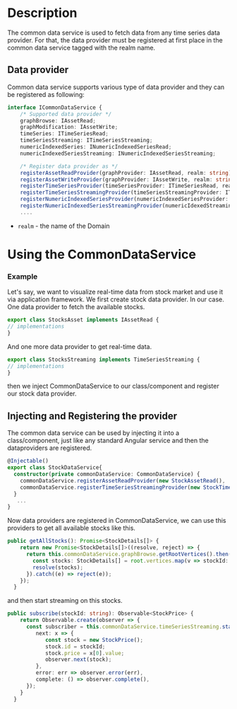 # Description
The common data service is used to fetch data from any time series data provider. For that, the data provider must be registered at first place in the common data service tagged with the realm name. 

## Data provider

Common data service supports various type of data provider and they can be registered as following: 

```typescript
interface ICommonDataService {
    /* Supported data provider */
    graphBrowse: IAssetRead;
    graphModification: IAssetWrite;
    timeSeries: ITimeSeriesRead;
    timeSeriesStreaming: ITimeSeriesStreaming;
    numericIndexedSeries: INumericIndexedSeriesRead;
    numericIndexedSeriesStreaming: INumericIndexedSeriesStreaming;

    /* Register data provider as */
    registerAssetReadProvider(graphProvider: IAssetRead, realm: string);
    registerAssetWriteProvider(graphProvider: IAssetWrite, realm: string);
    registerTimeSeriesProvider(timeSeriesProvider: ITimeSeriesRead, realm: string);
    registerTimeSeriesStreamingProvider(timeSeriesStreamingProvider: ITimeSeriesStreaming, realm: string);
    registerNumericIndexedSeriesProvider(numericIndexedSeriesProvider: INumericIndexedSeriesRead, realm: string);
    registerNumericIndexedSeriesStreamingProvider(numericIdexedStreamingProvider: INumericIndexedSeriesStreaming,realm: string);
    ....
```

- ```realm``` - the name of the Domain 


# Using the CommonDataService

### Example 
Let's say, we want to visualize real-time data from stock market and use it via application framework.
We first create stock data provider. In our case. One data provider to fetch the available stocks.

```typescript
export class StocksAsset implements IAssetRead {
// implementations
}
```
And one more data provider to get real-time data.
```typescript
export class StocksStreaming implements TimeSeriesStreaming {
// implementations
}
```

then we inject CommonDataService to our class/component and register our stock data provider.

## Injecting and Registering the provider 
The common data service can be used by injecting it into a class/component, just like any standard Angular service and then the dataproviders are registered.
```typescript
@Injectable()
export class StockDataService{
  constructor(private commonDataService: CommonDataService) {
    commonDataService.registerAssetReadProvider(new StockAssetRead(), 'stock');
    commonDataService.registerTimeSeriesStreamingProvider(new StockTimeSeriesStreaming(), 'stock');
  }
   ...
}
```

Now data providers are registered in CommonDataService, we can use this providers to get all available stocks like this.

```typescript
public getAllStocks(): Promise<StockDetails[]> {
    return new Promise<StockDetails[]>((resolve, reject) => {
      return this.commonDataService.graphBrowse.getRootVertices().then(root => {
        const stocks: StockDetails[] = root.vertices.map(v => stockId: v.vertexId, ...));
        resolve(stocks);
      }).catch((e) => reject(e));
    });
  }
```
and then start streaming on this stocks.
```typescript
public subscribe(stockId: string): Observable<StockPrice> {
    return Observable.create(observer => {
      const subscriber = this.commonDataService.timeSeriesStreaming.startDataStream(new StockAssetId(stockId), null).subscribe({
         next: x => {
            const stock = new StockPrice();
            stock.id = stockId;
            stock.price = x[0].value;
            observer.next(stock);
         },
         error: err => observer.error(err),
         complete: () => observer.complete(),
      });
    }
  }
```
